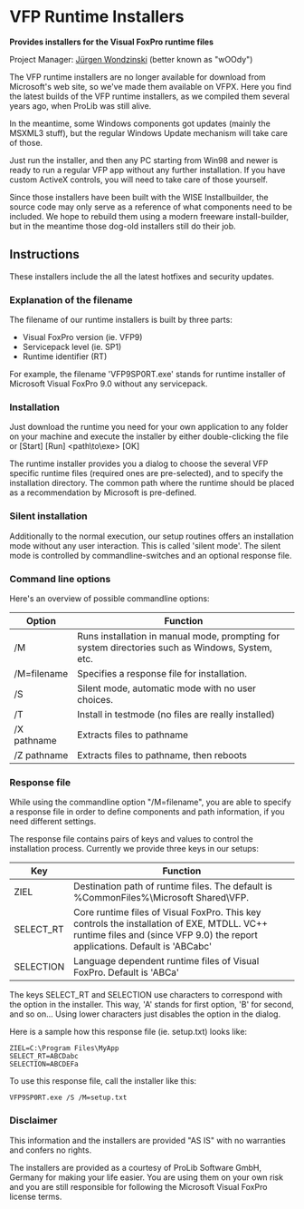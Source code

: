 # VFP Runtime Installers
**Provides installers for the Visual FoxPro runtime files**

Project Manager: [Jürgen Wondzinski](https://github.com/Woody-Soft) (better known as "wOOdy")

The VFP runtime installers are no longer available for download from Microsoft's web site, so we've made them available on VFPX. Here you find the latest builds of the VFP runtime installers, as we compiled them several years ago, when ProLib was still alive.

In the meantime, some Windows components got updates (mainly the MSXML3 stuff), but the regular Windows Update mechanism will take care of those.

Just run the installer, and then any PC starting from Win98 and newer is ready to run a regular VFP app without any further installation. If you have custom ActiveX controls, you will need to take care of those yourself.

Since those installers have been built with the WISE Installbuilder, the source code may only serve as a reference of what components need to be included. We hope to rebuild them using a modern freeware install-builder, but in the meantime those dog-old installers still do their job.

## Instructions

These installers include the all the latest hotfixes and security updates.

### Explanation of the filename

The filename of our runtime installers is built by three parts:

 * Visual FoxPro version (ie. VFP9)
 * Servicepack level (ie. SP1)
 * Runtime identifier (RT)

For example, the filename 'VFP9SP0RT.exe' stands for runtime installer of Microsoft Visual FoxPro 9.0 without any servicepack.

### Installation

Just download the runtime you need for your own application to any folder on your machine and execute the installer by either double-clicking the file or [Start] [Run] <path\to\exe> [OK]

The runtime installer provides you a dialog to choose the several VFP specific runtime files (required ones are pre-selected), and to specify the installation directory. The common path where the runtime should be placed as a recommendation by Microsoft is pre-defined.

### Silent installation
Additionally to the normal execution, our setup routines offers an installation mode without any user interaction. This is called 'silent mode'. The silent mode is controlled by commandline-switches and an optional response file.

### Command line options

Here's an overview of possible commandline options:

| Option | Function |
|--------|----------|
| /M | Runs installation in manual mode, prompting for system directories such as Windows, System, etc. |
| /M=filename | Specifies a response file for installation. |
| /S | Silent mode, automatic mode with no user choices. |
| /T | Install in testmode (no files are really installed) |
| /X pathname | Extracts files to pathname |
| /Z pathname | Extracts files to pathname, then reboots |

### Response file

While using the commandline option "/M=filename", you are able to specify a response file in order to define components and path information, if you need different settings.

The response file contains pairs of keys and values to control the installation process. Currently we provide three keys in our setups:

| Key | Function |
|-----|----------|
| ZIEL | Destination path of runtime files. The default is %CommonFiles%\Microsoft Shared\VFP. |
| SELECT_RT | Core runtime files of Visual FoxPro. This key controls the installation of EXE, MTDLL. VC++ runtime files and (since VFP 9.0) the report applications. Default is 'ABCabc' |
| SELECTION | Language dependent runtime files of Visual FoxPro. Default is 'ABCa' |

The keys SELECT_RT and SELECTION use characters to correspond with the option in the installer. This way, 'A' stands for first option, 'B' for second, and so on... Using lower characters just disables the option in the dialog.

Here is a sample how this response file (ie. setup.txt) looks like:

    ZIEL=C:\Program Files\MyApp
    SELECT_RT=ABCDabc
    SELECTION=ABCDEFa

To use this response file, call the installer like this:

    VFP9SP0RT.exe /S /M=setup.txt

### Disclaimer

This information and the installers are provided "AS IS" with no warranties and confers no rights.

The installers are provided as a courtesy of ProLib Software GmbH, Germany for making your life easier. You are using them on your own risk and you are still responsible for following the Microsoft Visual FoxPro license terms.